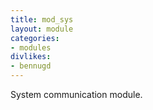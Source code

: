```yaml
---
title: mod_sys
layout: module
categories:
- modules
divlikes:
- bennugd
---
```


System communication module.
